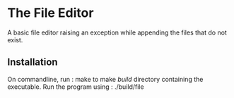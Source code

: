 # The File Editor 
A basic file editor raising an exception while appending
the files that do not exist.

## Installation
On commandline, run :
	make
to make *build* directory containing the executable.
Run the program using :
	./build/file
